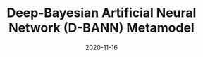 ---
title: "Deep-Bayesian Artificial Neural Network (D-BANN) Metamodel"
collection: talks
type: "Invited talk"
permalink: /talks/2020-11-16-d-bann
venue: "CISNET mid-year meeting"
date: 2020-11-16
location: "Virtual meeting"
---
